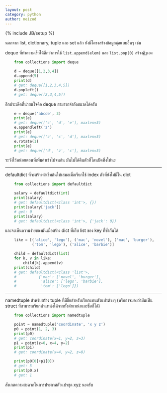 ```yaml
---
layout: post
category: python
author: neizod
---
```

{% include JB/setup %}

นอกจาก list, dictionary, tuple และ set แล้ว ยังมีโครงสร้างข้อมูลชุดแบบอื่นๆ เช่น

deque ที่ทำความเร็วได้ดีกว่าการใช้ `list.append(elem)` และ `list.pop(0)` สร้าง[คิว](http://en.wikipedia.org/wiki/Queue_(data_structure))เอง

```python
    from collections import deque

    d = deque([1,2,3,4])
    d.append(5)
    print(d)
    # get: deque([1,2,3,4,5])
    d.popleft()
    # get: deque([2,3,4,5])
```

อีกประเด็ตที่น่าสนใจคือ deque สามารถจำกัดขนาดได้ครับ

```python
    e = deque('abcde', 3)
    print(e)
    # get: deque(['c', 'd', 'e'], maxlen=3)
    e.appendleft('z')
    print(e)
    # get: deque(['z', 'c', 'd'], maxlen=3)
    e.rotate(1)
    print(e)
    # get: deque(['d', 'z', 'c'], maxlen=3)
```

ระวังไว้หน่อยตอนที่เพิ่มค่าเข้าไปจนล้น มันไม่ได้คืนตัวที่โดนปัดทิ้งให้นะ

---

defaultdict ที่จะสร้างค่าเริ่มต้นให้เสมอเมื่อเรียกใช้ index ตัวที่ยังไม่มีใน dict

```python
    from collections import defaultdict

    salary = defaultdict(int)
    print(salary)
    # get: defaultdict(<class 'int'>, {})
    print(salary['jack'])
    # get: 0
    print(salary)
    # get: defaultdict(<class 'int'>, {'jack': 0})
```

และจะเห็นความง่ายของมันเมื่อสร้าง dict ที่เก็บ list ของ key ที่ซ้ำกันได้

```python
    like = [('alice', 'lego'), ('mac', 'novel'), ('mac', 'burger'),
            ('tom', 'lego'), ('alice', 'barbie')]

    child = defaultdict(list)
    for k, v in like:
        child[k].append(v)
    print(child)
    # get: defaultdict(<class 'list'>,
    #          {'mac': ['novel', 'burger'],
    #           'alice': ['lego', 'barbie'],
    #           'tom': ['lego']})
```

---

namedtuple สำหรับสร้าง tuple ที่มีชื่อสำหรับเรียกแทนตัวแปรต่างๆ (หรืออาจมองว่ามันเป็น struct ที่สามารถเรียกตำแหน่งได้จากทั้งตำแหน่งและชื่อก็ได้)

```python
    from collections import namedtuple

    point = namedtuple('coordinate', 'x y z')
    p0 = point(1, 2, 3)
    print(p0)
    # get: coordinate(x=1, y=2, z=3)
    p1 = point(z=0, x=4, y=2)
    print(p1)
    # get: coordinate(x=4, y=2, z=0)

    print(p0[0]+p1[0])
    # get: 5
    print(p0.x)
    # get: 1
```

สังเกตความสะดวกในการประกาศตัวแปรชุด xyz นะครับ
